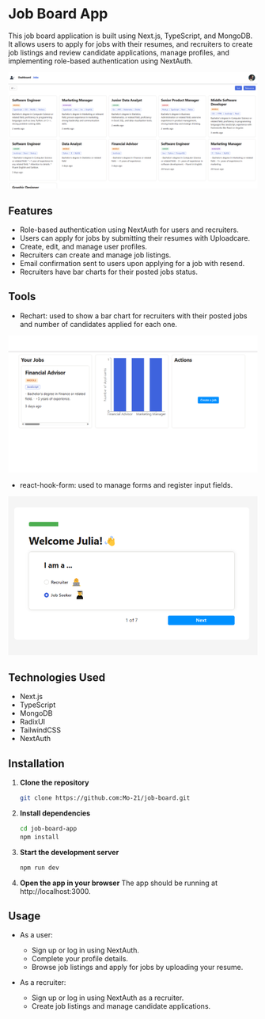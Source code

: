 # Job Board App

This job board application is built using Next.js, TypeScript, and MongoDB. It allows users to apply for jobs with their resumes, and recruiters to create job listings and review candidate applications, manage profiles, and implementing role-based authentication using NextAuth.

![job-board](./public/job-board.png)

## Features

- Role-based authentication using NextAuth for users and recruiters.
- Users can apply for jobs by submitting their resumes with Uploadcare.
- Create, edit, and manage user profiles.
- Recruiters can create and manage job listings.
- Email confirmation sent to users upon applying for a job with resend.
- Recruiters have bar charts for their posted jobs status.

## Tools

- Rechart: used to show a bar chart for recruiters with their posted jobs and number of candidates applied for each one.

![job-board](./public/recruiter-dashboards.png)

- react-hook-form: used to manage forms and register input fields.

![job-board](./public/form-job.png)

## Technologies Used

- Next.js
- TypeScript
- MongoDB
- RadixUI
- TailwindCSS
- NextAuth

## Installation

1. **Clone the repository**

   ```bash
   git clone https://github.com:Mo-21/job-board.git
   ```

2. **Install dependencies**

   ```bash
   cd job-board-app
   npm install
   ```

3. **Start the development server**

   ```bash
   npm run dev
   ```

4. **Open the app in your browser**
   The app should be running at http://localhost:3000.

## Usage

- As a user:

  - Sign up or log in using NextAuth.
  - Complete your profile details.
  - Browse job listings and apply for jobs by uploading your resume.

- As a recruiter:

  - Sign up or log in using NextAuth as a recruiter.
  - Create job listings and manage candidate applications.
